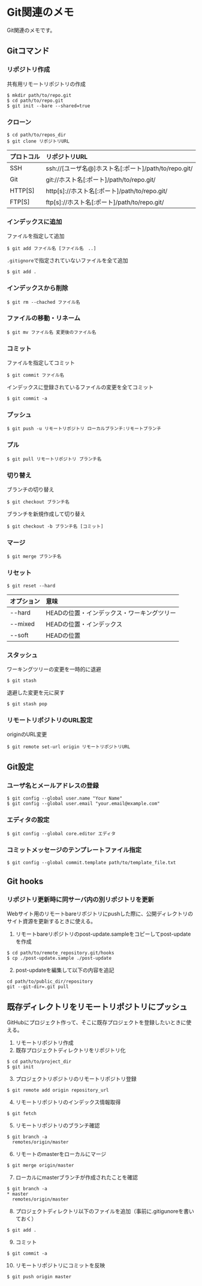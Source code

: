 Git関連のメモ
==

Git関連のメモです。


## Gitコマンド
### リポジトリ作成
共有用リモートリポジトリの作成
```
$ mkdir path/to/repo.git
$ cd path/to/repo.git
$ git init --bare --shared=true
```

### クローン
```
$ cd path/to/repos_dir
$ git clone リポジトリURL
```

|プロトコル|リポジトリURL|
|:--|:--|
|SSH|ssh://[ユーザ名@]ホスト名[:ポート]/path/to/repo.git/|
|Git|git://ホスト名[:ポート]/path/to/repo.git/|
|HTTP[S]|http[s]://ホスト名[:ポート]/path/to/repo.git/|
|FTP[S]|ftp[s]://ホスト名[:ポート]/path/to/repo.git/|

### インデックスに追加
ファイルを指定して追加  
```
$ git add ファイル名 [ファイル名　..]
```

``.gitignore``で指定されていないファイルを全て追加  
```
$ git add .
```

### インデックスから削除
```
$ git rm --chached ファイル名
```

### ファイルの移動・リネーム
```
$ git mv ファイル名 変更後のファイル名
```

### コミット
ファイルを指定してコミット  
```
$ git commit ファイル名
```

インデックスに登録されているファイルの変更を全てコミット
```
$ git commit -a
```

### プッシュ
```
$ git push -u リモートリポジトリ ローカルブランチ:リモートブランチ
```

### プル
```
$ git pull リモートリポジトリ ブランチ名
```

### 切り替え
ブランチの切り替え  
```
$ git checkout ブランチ名
```

ブランチを新規作成して切り替え  
```
$ git checkout -b ブランチ名 [コミット]
```

### マージ
```
$ git merge ブランチ名
```

### リセット
```
$ git reset --hard
```
|オプション|意味|
|:--|:--|
| --hard| HEADの位置・インデックス・ワーキングツリー |
| --mixed | HEADの位置・インデックス |
| --soft | HEADの位置 |

### スタッシュ
ワーキングツリーの変更を一時的に退避
```
$ git stash
```

退避した変更を元に戻す
```
$ git stash pop
```

### リモートリポジトリのURL設定
originのURL変更
```
$ git remote set-url origin リモートリポジトリURL
```

## Git設定
### ユーザ名とメールアドレスの登録
```
$ git config --global user.name "Your Name"
$ git config --global user.email "your.email@example.com"
```

### エディタの設定
```
$ git config --global core.editor エディタ
```

### コミットメッセージのテンプレートファイル指定
```
$ git config --global commit.template path/to/template_file.txt
```

## Git hooks
### リポジトリ更新時に同サーバ内の別リポジトリを更新
Webサイト用のリモートbareリポジトリにpushした際に、公開ディレクトリのサイト資源を更新するときに使える。
1. リモートbareリポジトリのpost-update.sampleをコピーしてpost-updateを作成
  ```
  $ cd path/to/remote_repository.git/hooks
  $ cp ./post-update.sample ./post-update
  ```
2.  post-updateを編集して以下の内容を追記
  ```sh:post-update
  cd path/to/public_dir/repository
  git --git-dir=.git pull
  ```

## 既存ディレクトリをリモートリポジトリにプッシュ
GitHubにプロジェクト作って、そこに既存プロジェクトを登録したいときに使える。
1. リモートリポジトリ作成
2. 既存プロジェクトディレクトリをリポジトリ化
  ```
  $ cd path/to/project_dir
  $ git init
  ```
3. プロジェクトリポジトリのリモートリポジトリ登録
  ```
  $ git remote add origin repository_url
  ```
4. リモートリポジトリのインデックス情報取得
  ```
  $ git fetch
  ```
5. リモートリポジトリのブランチ確認
  ```
  $ git branch -a
    remotes/origin/master
  ```
6. リモートのmasterをローカルにマージ
  ```
  $ git merge origin/master
  ```
7. ローカルにmasterブランチが作成されたことを確認
  ```
  $ git branch -a
  * master
    remotes/origin/master
  ```
8. プロジェクトディレクトリ以下のファイルを追加（事前に.gitigunoreを書いておく）
  ```
  $ git add .
  ```
9. コミット
  ```
  $ git commit -a
  ```
10. リモートリポジトリにコミットを反映
  ```
  $ git push origin master
```

